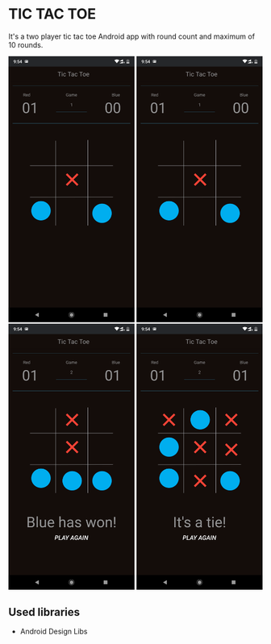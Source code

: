 ﻿# TIC TAC TOE

It's a two player tic tac toe Android app with round count and maximum of 10 rounds.


<img src="Screens/Screenshot0.png" width="250" />
<img src="Screens/Screenshot0.png" width="250" />
<img src="Screens/Screenshot2.png" width="250" />
<img src="Screens/Screenshot3.png" width="250" />


## Used libraries

- Android Design Libs


